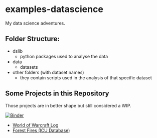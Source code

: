 # examples-datascience

My data science adventures.

## Folder Structure:

- dslib
  - python packages used to analyse the data
- data
  - datasets
- other folders (with dataset names)
  - they contain scripts used in the analysis of that specific dataset

## Some Projects in this Repository

Those projects are in better shape but still considered a WIP.

[![Binder](https://mybinder.org/badge_logo.svg)](https://mybinder.org/v2/gh/mjsmagalhaes/examples-datascience/HEAD?labpath=wow_log.ipynb)

- [World of Warcraft Log](wow_log.ipynb)
- [Forest Fires (ICU Database)](forest_fires.ipynb)
